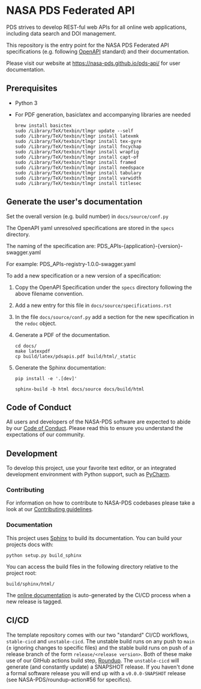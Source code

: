 # NASA PDS Federated API

PDS strives to develop REST-ful web APIs for all online web applications, including data search and DOI management.

This repository is the entry point for the NASA PDS Federated API specifications (e.g. following [OpenAPI](https://www.openapis.org/) standard) and their documentation.

Please visit our website at https://nasa-pds.github.io/pds-api/ for user documentation.





## Prerequisites

* Python 3
* For PDF generation, basiclatex and accompanying libraries are needed

    ```
    brew install basictex
    sudo /Library/TeX/texbin/tlmgr update --self
    sudo /Library/TeX/texbin/tlmgr install latexmk
    sudo /Library/TeX/texbin/tlmgr install tex-gyre
    sudo /Library/TeX/texbin/tlmgr install fncychap
    sudo /Library/TeX/texbin/tlmgr install wrapfig
    sudo /Library/TeX/texbin/tlmgr install capt-of
    sudo /Library/TeX/texbin/tlmgr install framed
    sudo /Library/TeX/texbin/tlmgr install needspace
    sudo /Library/TeX/texbin/tlmgr install tabulary
    sudo /Library/TeX/texbin/tlmgr install varwidth
    sudo /Library/TeX/texbin/tlmgr install titlesec
    ```


## Generate the user's documentation

Set the overall version (e.g. build number) in `docs/source/conf.py`

The OpenAPI yaml unresolved specifications are stored in the `specs` directory.

The naming of the specification are:
    PDS_APIs-{application}-{version}-swagger.yaml

For example:
    PDS_APIs-registry-1.0.0-swagger.yaml
    
To add a new specification or a new version of a specification:

1. Copy the OpenAPI Specification under the `specs` directory following the above filename convention.
2. Add a new entry for this file in `docs/source/specifications.rst`
3. In the file `docs/source/conf.py` add a section for the new specification in the `redoc` object.
4. Generate a PDF of the documentation.
   
    ```
    cd docs/
    make latexpdf
    cp build/latex/pdsapis.pdf build/html/_static
    ```

6. Generate the Sphinx documentation:
    
    ```
    pip install -e '.[dev]'
   
    sphinx-build -b html docs/source docs/build/html
    ```

## Code of Conduct

All users and developers of the NASA-PDS software are expected to abide by our [Code of Conduct](https://github.com/NASA-PDS/.github/blob/main/CODE_OF_CONDUCT.md). Please read this to ensure you understand the expectations of our community.


## Development

To develop this project, use your favorite text editor, or an integrated development environment with Python support, such as [PyCharm](https://www.jetbrains.com/pycharm/).


### Contributing

For information on how to contribute to NASA-PDS codebases please take a look at our [Contributing guidelines](https://github.com/NASA-PDS/.github/blob/main/CONTRIBUTING.md).


### Documentation

This project uses [Sphinx](https://www.sphinx-doc.org/en/master/) to build its documentation. You can build your projects docs with:

    python setup.py build_sphinx

You can access the build files in the following directory relative to the project root:

    build/sphinx/html/

The [online documentation](http://nasa-pds.github.io/pds-api) is auto-generated by the CI/CD process when a new
release is tagged.

## CI/CD

The template repository comes with our two "standard" CI/CD workflows, `stable-cicd` and `unstable-cicd`. The unstable build runs on any push to `main` (± ignoring changes to specific files) and the stable build runs on push of a release branch of the form `release/<release version>`. Both of these make use of our GitHub actions build step, [Roundup](https://github.com/NASA-PDS/roundup-action). The `unstable-cicd` will generate (and constantly update) a SNAPSHOT release. If you haven't done a formal software release you will end up with a `v0.0.0-SNAPSHOT` release (see NASA-PDS/roundup-action#56 for specifics).
